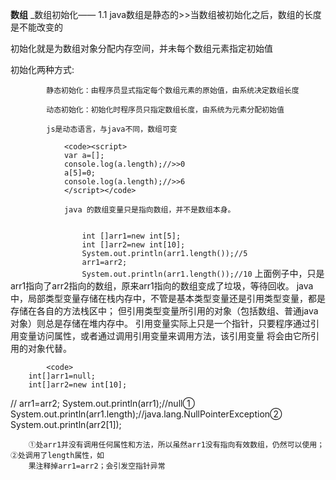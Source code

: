 __数组__
_数组初始化——
1.1 java数组是静态的>>当数组被初始化之后，数组的长度是不能改变的

初始化就是为数组对象分配内存空间，并未每个数组元素指定初始值

初始化两种方式:
		    
		    静态初始化：由程序员显式指定每个数组元素的原始值，由系统决定数组长度
		    
		    动态初始化：初始化时程序员只指定数组长度，由系统为元素分配初始值
		    
		    js是动态语言，与java不同，数组可变

		    	<code><script>
		    	var a=[];
		    	console.log(a.length);//>>0
		    	a[5]=0;
		    	console.log(a.length);//>>6
		    	</script></code>

		    	java 的数组变量只是指向数组，并不是数组本身。

<code>		    	
		    	int []arr1=new int[5];
		    	int []arr2=new int[10];
		    	System.out.println(arr1.length());//5
		    	arr1=arr2;
		    	System.out.println(arr1.length());//10</code>
		    	上面例子中，只是arr1指向了arr2指向的数组，原来arr1指向的数组变成了垃圾，等待回收。
		    java中，局部类型变量存储在栈内存中，不管是基本类型变量还是引用类型变量，都是存储在各自的方法栈区中；
		    但引用类型变量所引用的对象（包括数组、普通java对象）则总是存储在堆内存中。
		    引用变量实际上只是一个指针，只要程序通过引用变量访问属性，或者通过调用引用变量来调用方法，该引用变量
		    将会由它所引用的对象代替。

		    <code>
		int[]arr1=null;
		int[]arr2=new int[10];
//		arr1=arr2;
		System.out.println(arr1);//null①
		System.out.println(arr1.length);//java.lang.NullPointerException②
		System.out.println(arr2[1]);</code>
		
		①处arr1并没有调用任何属性和方法，所以虽然arr1没有指向有效数组，仍然可以使用；②处调用了length属性，如
		果注释掉arr1=arr2；会引发空指针异常
